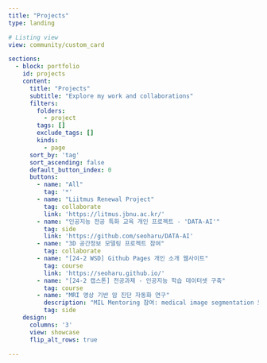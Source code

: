```yaml
---
title: "Projects"
type: landing

# Listing view
view: community/custom_card

sections:
  - block: portfolio
    id: projects
    content:
      title: "Projects"
      subtitle: "Explore my work and collaborations"
      filters:
        folders:
          - project
        tags: []
        exclude_tags: []
        kinds:
          - page
      sort_by: 'tag'
      sort_ascending: false
      default_button_index: 0
      buttons:
        - name: "All"
          tag: '*'
        - name: "Liitmus Renewal Project"
          tag: collaborate
          link: 'https://litmus.jbnu.ac.kr/'
        - name: "인공지능 전공 특화 교육 개인 프로젝트 - 'DATA-AI'"
          tag: side
          link: 'https://github.com/seoharu/DATA-AI'
        - name: "3D 공간정보 모델링 프로젝트 참여"
          tag: collaborate
        - name: "[24-2 WSD] Github Pages 개인 소개 웹사이트"
          tag: course
          link: 'https://seoharu.github.io/'
        - name: "[24-2 캡스톤] 전공과제 - 인공지능 학습 데이터셋 구축"
          tag: course
        - name: "MRI 영상 기반 암 진단 자동화 연구"
          description: "MIL Mentoring 참여: medical image segmentation 모델 개발"
          tag: side
    design:
      columns: '3'
      view: showcase
      flip_alt_rows: true

---
```

